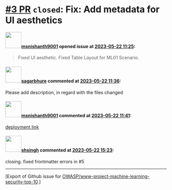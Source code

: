 # [\#3 PR](https://github.com/OWASP/www-project-machine-learning-security-top-10/pull/3) `closed`: Fix: Add metadata for UI aesthetics

#### <img src="https://avatars.githubusercontent.com/u/49409979?u=069bd6928cc6b4b478a304e0eb660ad4cb9cb505&v=4" width="50">[msnishanth9001](https://github.com/msnishanth9001) opened issue at [2023-05-22 11:25](https://github.com/OWASP/www-project-machine-learning-security-top-10/pull/3):

> Fixed UI aesthetic.
> Fixed Table Layout for ML01 Scenario.

#### <img src="https://avatars.githubusercontent.com/u/25385987?u=7cdade85961090394618858dfe721238d54373cd&v=4" width="50">[sagarbhure](https://github.com/sagarbhure) commented at [2023-05-22 11:36](https://github.com/OWASP/www-project-machine-learning-security-top-10/pull/3#issuecomment-1557060430):

Please add description, in regard with the files changed

#### <img src="https://avatars.githubusercontent.com/u/49409979?u=069bd6928cc6b4b478a304e0eb660ad4cb9cb505&v=4" width="50">[msnishanth9001](https://github.com/msnishanth9001) commented at [2023-05-22 11:41](https://github.com/OWASP/www-project-machine-learning-security-top-10/pull/3#issuecomment-1557067071):

[deployment link](https://msnishanth9001.github.io/www-project-machine-learning-security-top-10/)

#### <img src="https://avatars.githubusercontent.com/u/412800?v=4" width="50">[shsingh](https://github.com/shsingh) commented at [2023-05-22 15:23](https://github.com/OWASP/www-project-machine-learning-security-top-10/pull/3#issuecomment-1557419819):

closing. fixed frontmatter errors in #5


-------------------------------------------------------------------------------



[Export of Github issue for [OWASP/www-project-machine-learning-security-top-10](https://github.com/OWASP/www-project-machine-learning-security-top-10).]
